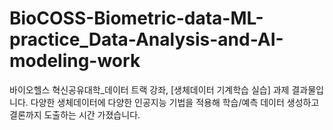 # BioCOSS-Biometric-data-ML-practice_Data-Analysis-and-AI-modeling-work
바이오헬스 혁신공유대학_데이터 트랙 강좌, [생체데이터 기계학습 실습] 과제 결과물입니다. 다양한 생체데이터에 다양한 인공지능 기법을 적용해 학습/예측 데이터 생성하고 결론까지 도출하는 시간 가졌습니다.
